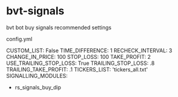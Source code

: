 # bvt-signals
bvt bot buy signals
recommended settings

config.yml


CUSTOM_LIST: False
TIME_DIFFERENCE: 1
RECHECK_INTERVAL: 3
CHANGE_IN_PRICE: 100
STOP_LOSS: 100
TAKE_PROFIT: 2
USE_TRAILING_STOP_LOSS: True
TRAILING_STOP_LOSS: .8
TRAILING_TAKE_PROFIT: .1
TICKERS_LIST: 'tickers_all.txt'
SIGNALLING_MODULES:
- rs_signals_buy_dip
